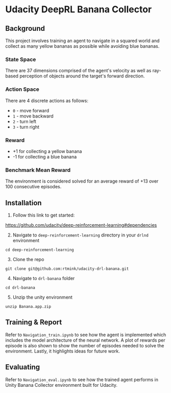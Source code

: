 # Udacity DeepRL Banana Collector

## Background
This project involves training an agent to navigate in a squared world and collect as many yellow bananas as possible while avoiding blue bananas.

### State Space
There are 37 dimensions comprised of the agent's velocity as well as ray-based perception of objects around the target's forward direction.

### Action Space
There are 4 discrete actions as follows:
* ```0``` - move forward
* ```1``` - move backward
* ```2``` - turn left
* ```3``` - turn right

### Reward
* +1 for collecting a yellow banana
* -1 for collecting a blue banana

### Benchmark Mean Reward
The environment is considered solved for an average reward of +13 over 100 consecutive episodes.


## Installation
1. Follow this link to get started:

https://github.com/udacity/deep-reinforcement-learning#dependencies

2. Navigate to `deep-reinforcement-learning` directory in your `drlnd` environment
```
cd deep-reinforcement-learning
```

3. Clone the repo
```
git clone git@github.com:rtmink/udacity-drl-banana.git
```

4. Navigate to `drl-banana` folder
```
cd drl-banana
```

5. Unzip the unity environment
```
unzip Banana.app.zip
```

## Training & Report
Refer to `Navigation_train.ipynb` to see how the agent is implemented which includes the model architecture of the neural network. A plot of rewards per episode is also shown to show the number of episodes needed to solve the environment. Lastly, it highlights ideas for future work.

## Evaluating
Refer to `Navigation_eval.ipynb` to see how the trained agent performs in Unity Banana Collector environment built for Udacity.
